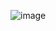 ![image](https://github.com/sankalpchavada/animation/assets/129574480/d04f460f-2f32-461a-b4c5-a537605ca986)
